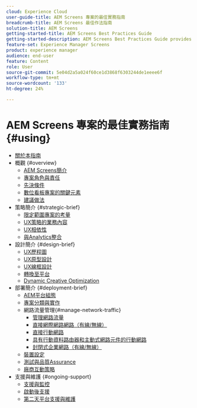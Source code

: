 ```yaml
---
cloud: Experience Cloud
user-guide-title: AEM Screens 專案的最佳實務指南
breadcrumb-title: AEM Screens 最佳作法指南
solution-title: AEM Screens
getting-started-title: AEM Screens Best Practices Guide
getting-started-description: AEM Screens Best Practices Guide provides guidance on how to successfully plan and execute an AEM Screens project.
feature-set: Experience Manager Screens
product: experience manager
audience: end-user
feature: Content
role: User
source-git-commit: 5e04d2a5a024f60ce1d3868f6303244de1eeee6f
workflow-type: tm+mt
source-wordcount: '133'
ht-degree: 24%

---
```



# AEM Screens 專案的最佳實務指南 {#using}

+ [關於本指南](about-guide.md)
+ 概觀 {#overview}
   + [AEM Screens簡介](introduction.md)
   + [專案角色與責任](roles-responsibilities.md)
   + [先決條件](pre-requisites.md)
   + [數位看板專案的關鍵元素](getting-started-digital-signage.md)
   + [建議做法](recommended-approach.md)
+ 策略簡介 {#strategic-brief}
   + [限定範圍專案的考量](pre-sales-considerations.md)
   + [UX策略的業務內容](business-content-strategy.md)
   + [UX相依性](ux-dependencies.md)
   + [與Analytics整合](analytics.md)
+ 設計簡介 {#design-brief}
   + [UX歷程圖](journey-map.md)
   + [UX原型設計](prototypes.md)
   + [UX線框設計](wireframes.md)
   + [轉換至平台](transition-platform.md)
   + [Dynamic Creative Optimization](dynamic-creative-optimizations.md)
+ 部署簡介 {#deployment-brief}
   + [AEM平台組態](aem-platform-configurations.md)
   + [專案分類與實作](project-taxonomy-implementation.md)
   + 網路流量管理{#manage-network-traffic}
      + [管理網路流量](/help/using/managing-network-traffic.md)
      + [直接網際網路網路（有線/無線）](/help/using/direct-internet-network.md)
      + [直接行動網路](/help/using/mobile-network.md)
      + [具有行動資料路由器和主動式網路元件的行動網路](/help/using/mobile-network-router.md)
      + [封閉式企業網路（有線/無線）](/help/using/enclosed-corporate-network.md)
   + [裝置設定](device-configurations.md)
   + [測試與品質Assurance](testing-quality-assurance.md)
   + [廠商互動策略](vendor-engagement.md)
+ 支援與維護 {#ongoing-support}
   + [支援與監控](support-monitoring.md)
   + [啟動後支援](post-launch-support.md)
   + [第二天平台支援與維護](day-two-support-maintenance.md)
